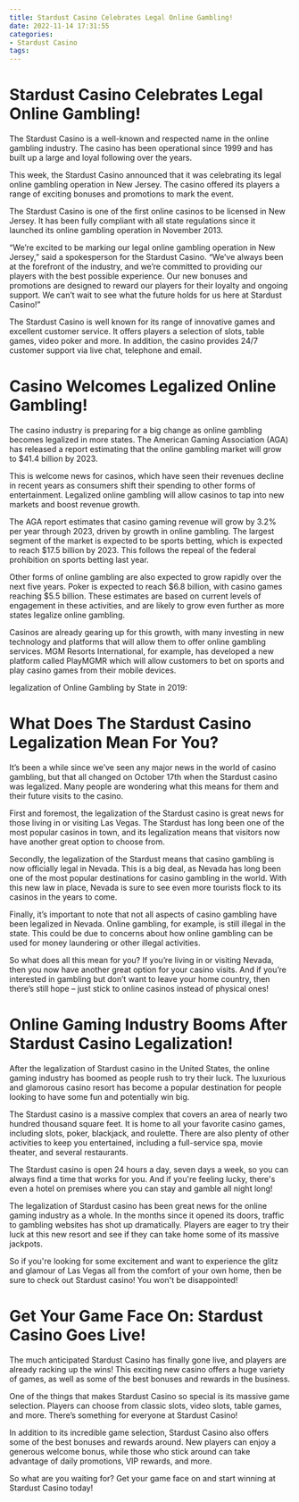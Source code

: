 ```yaml
---
title: Stardust Casino Celebrates Legal Online Gambling!
date: 2022-11-14 17:31:55
categories:
- Stardust Casino
tags:
---
```



#  Stardust Casino Celebrates Legal Online Gambling!

The Stardust Casino is a well-known and respected name in the online gambling industry. The casino has been operational since 1999 and has built up a large and loyal following over the years.

This week, the Stardust Casino announced that it was celebrating its legal online gambling operation in New Jersey. The casino offered its players a range of exciting bonuses and promotions to mark the event.

The Stardust Casino is one of the first online casinos to be licensed in New Jersey. It has been fully compliant with all state regulations since it launched its online gambling operation in November 2013.

“We’re excited to be marking our legal online gambling operation in New Jersey,” said a spokesperson for the Stardust Casino. “We’ve always been at the forefront of the industry, and we’re committed to providing our players with the best possible experience. Our new bonuses and promotions are designed to reward our players for their loyalty and ongoing support. We can’t wait to see what the future holds for us here at Stardust Casino!”

The Stardust Casino is well known for its range of innovative games and excellent customer service. It offers players a selection of slots, table games, video poker and more. In addition, the casino provides 24/7 customer support via live chat, telephone and email.

#  Casino Welcomes Legalized Online Gambling!

The casino industry is preparing for a big change as online gambling becomes legalized in more states. The American Gaming Association (AGA) has released a report estimating that the online gambling market will grow to $41.4 billion by 2023.

This is welcome news for casinos, which have seen their revenues decline in recent years as consumers shift their spending to other forms of entertainment. Legalized online gambling will allow casinos to tap into new markets and boost revenue growth.

The AGA report estimates that casino gaming revenue will grow by 3.2% per year through 2023, driven by growth in online gambling. The largest segment of the market is expected to be sports betting, which is expected to reach $17.5 billion by 2023. This follows the repeal of the federal prohibition on sports betting last year.

Other forms of online gambling are also expected to grow rapidly over the next five years. Poker is expected to reach $6.8 billion, with casino games reaching $5.5 billion. These estimates are based on current levels of engagement in these activities, and are likely to grow even further as more states legalize online gambling.

Casinos are already gearing up for this growth, with many investing in new technology and platforms that will allow them to offer online gambling services. MGM Resorts International, for example, has developed a new platform called PlayMGMR which will allow customers to bet on sports and play casino games from their mobile devices.

 legalization of Online Gambling by State in 2019:


#  What Does The Stardust Casino Legalization Mean For You?

It’s been a while since we’ve seen any major news in the world of casino gambling, but that all changed on October 17th when the Stardust casino was legalized. Many people are wondering what this means for them and their future visits to the casino.

First and foremost, the legalization of the Stardust casino is great news for those living in or visiting Las Vegas. The Stardust has long been one of the most popular casinos in town, and its legalization means that visitors now have another great option to choose from.

Secondly, the legalization of the Stardust means that casino gambling is now officially legal in Nevada. This is a big deal, as Nevada has long been one of the most popular destinations for casino gambling in the world. With this new law in place, Nevada is sure to see even more tourists flock to its casinos in the years to come.

Finally, it’s important to note that not all aspects of casino gambling have been legalized in Nevada. Online gambling, for example, is still illegal in the state. This could be due to concerns about how online gambling can be used for money laundering or other illegal activities.

So what does all this mean for you? If you’re living in or visiting Nevada, then you now have another great option for your casino visits. And if you’re interested in gambling but don’t want to leave your home country, then there’s still hope – just stick to online casinos instead of physical ones!

#  Online Gaming Industry Booms After Stardust Casino Legalization!

After the legalization of Stardust casino in the United States, the online gaming industry has boomed as people rush to try their luck. The luxurious and glamorous casino resort has become a popular destination for people looking to have some fun and potentially win big.

The Stardust casino is a massive complex that covers an area of nearly two hundred thousand square feet. It is home to all your favorite casino games, including slots, poker, blackjack, and roulette. There are also plenty of other activities to keep you entertained, including a full-service spa, movie theater, and several restaurants.

The Stardust casino is open 24 hours a day, seven days a week, so you can always find a time that works for you. And if you're feeling lucky, there's even a hotel on premises where you can stay and gamble all night long!

The legalization of Stardust casino has been great news for the online gaming industry as a whole. In the months since it opened its doors, traffic to gambling websites has shot up dramatically. Players are eager to try their luck at this new resort and see if they can take home some of its massive jackpots.

So if you're looking for some excitement and want to experience the glitz and glamour of Las Vegas all from the comfort of your own home, then be sure to check out Stardust casino! You won't be disappointed!

#  Get Your Game Face On: Stardust Casino Goes Live!

The much anticipated Stardust Casino has finally gone live, and players are already racking up the wins! This exciting new casino offers a huge variety of games, as well as some of the best bonuses and rewards in the business.

One of the things that makes Stardust Casino so special is its massive game selection. Players can choose from classic slots, video slots, table games, and more. There’s something for everyone at Stardust Casino!

In addition to its incredible game selection, Stardust Casino also offers some of the best bonuses and rewards around. New players can enjoy a generous welcome bonus, while those who stick around can take advantage of daily promotions, VIP rewards, and more.

So what are you waiting for? Get your game face on and start winning at Stardust Casino today!